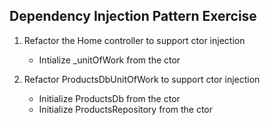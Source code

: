 ## Dependency Injection Pattern Exercise

1. Refactor the Home controller to support ctor injection
   - Intialize _unitOfWork from the ctor

2. Refactor ProductsDbUnitOfWork to support ctor injection
   - Initialize ProductsDb from the ctor
   - Initialize ProductsRepository from the ctor 